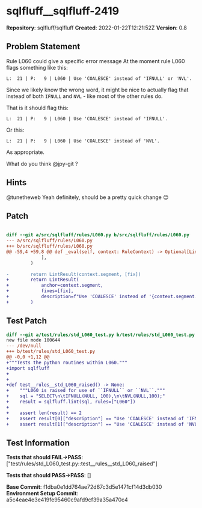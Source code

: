 # sqlfluff__sqlfluff-2419

**Repository**: sqlfluff/sqlfluff
**Created**: 2022-01-22T12:21:52Z
**Version**: 0.8

## Problem Statement

Rule L060 could give a specific error message
At the moment rule L060 flags something like this:

```
L:  21 | P:   9 | L060 | Use 'COALESCE' instead of 'IFNULL' or 'NVL'.
```

Since we likely know the wrong word, it might be nice to actually flag that instead of both `IFNULL` and `NVL` - like most of the other rules do.

That is it should flag this:

```
L:  21 | P:   9 | L060 | Use 'COALESCE' instead of 'IFNULL'.
```
 Or this:

```
L:  21 | P:   9 | L060 | Use 'COALESCE' instead of 'NVL'.
```

As appropriate.

What do you think @jpy-git ?



## Hints

@tunetheweb Yeah definitely, should be a pretty quick change 😊

## Patch

```diff

diff --git a/src/sqlfluff/rules/L060.py b/src/sqlfluff/rules/L060.py
--- a/src/sqlfluff/rules/L060.py
+++ b/src/sqlfluff/rules/L060.py
@@ -59,4 +59,8 @@ def _eval(self, context: RuleContext) -> Optional[LintResult]:
             ],
         )
 
-        return LintResult(context.segment, [fix])
+        return LintResult(
+            anchor=context.segment,
+            fixes=[fix],
+            description=f"Use 'COALESCE' instead of '{context.segment.raw_upper}'.",
+        )


```

## Test Patch

```diff
diff --git a/test/rules/std_L060_test.py b/test/rules/std_L060_test.py
new file mode 100644
--- /dev/null
+++ b/test/rules/std_L060_test.py
@@ -0,0 +1,12 @@
+"""Tests the python routines within L060."""
+import sqlfluff
+
+
+def test__rules__std_L060_raised() -> None:
+    """L060 is raised for use of ``IFNULL`` or ``NVL``."""
+    sql = "SELECT\n\tIFNULL(NULL, 100),\n\tNVL(NULL,100);"
+    result = sqlfluff.lint(sql, rules=["L060"])
+
+    assert len(result) == 2
+    assert result[0]["description"] == "Use 'COALESCE' instead of 'IFNULL'."
+    assert result[1]["description"] == "Use 'COALESCE' instead of 'NVL'."

```

## Test Information

**Tests that should FAIL→PASS**: ["test/rules/std_L060_test.py::test__rules__std_L060_raised"]

**Tests that should PASS→PASS**: []

**Base Commit**: f1dba0e1dd764ae72d67c3d5e1471cf14d3db030
**Environment Setup Commit**: a5c4eae4e3e419fe95460c9afd9cf39a35a470c4
